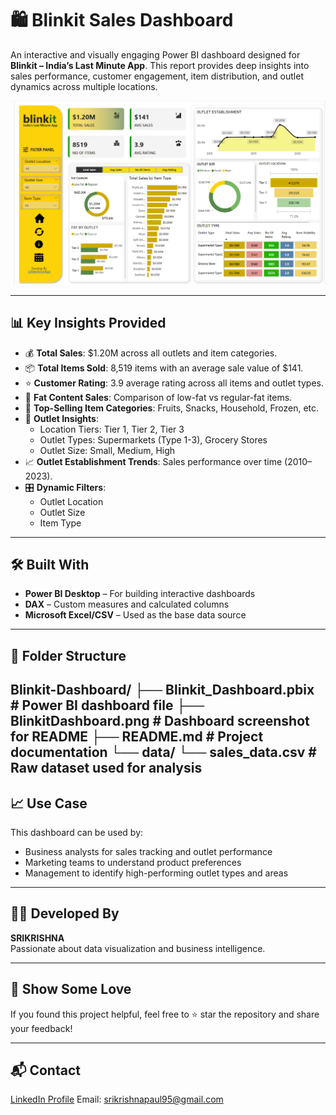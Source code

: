 # 🛍️ Blinkit Sales Dashboard

An interactive and visually engaging Power BI dashboard designed for **Blinkit – India’s Last Minute App**. This report provides deep insights into sales performance, customer engagement, item distribution, and outlet dynamics across multiple locations.

![Blinkit Dashboard Preview](./BlinkitDashboard.png)

---

## 📊 Key Insights Provided

- 💰 **Total Sales**: $1.20M across all outlets and item categories.
- 📦 **Total Items Sold**: 8,519 items with an average sale value of $141.
- ⭐ **Customer Rating**: 3.9 average rating across all items and outlet types.
- 🧈 **Fat Content Sales**: Comparison of low-fat vs regular-fat items.
- 🧾 **Top-Selling Item Categories**: Fruits, Snacks, Household, Frozen, etc.
- 🏬 **Outlet Insights**:
  - Location Tiers: Tier 1, Tier 2, Tier 3
  - Outlet Types: Supermarkets (Type 1-3), Grocery Stores
  - Outlet Size: Small, Medium, High
- 📈 **Outlet Establishment Trends**: Sales performance over time (2010–2023).
- 🎛️ **Dynamic Filters**:
  - Outlet Location
  - Outlet Size
  - Item Type

---

## 🛠️ Built With

- **Power BI Desktop** – For building interactive dashboards
- **DAX** – Custom measures and calculated columns
- **Microsoft Excel/CSV** – Used as the base data source

---

## 📁 Folder Structure


Blinkit-Dashboard/
├── Blinkit_Dashboard.pbix             # Power BI dashboard file
├── BlinkitDashboard.png               # Dashboard screenshot for README
├── README.md                          # Project documentation
└── data/
    └── sales_data.csv                 # Raw dataset used for analysis
---

## 📈 Use Case

This dashboard can be used by:
- Business analysts for sales tracking and outlet performance
- Marketing teams to understand product preferences
- Management to identify high-performing outlet types and areas

---

## 🧑‍💻 Developed By

**SRIKRISHNA**  
Passionate about data visualization and business intelligence.

---

## 🌟 Show Some Love

If you found this project helpful, feel free to ⭐ star the repository and share your feedback!

---

## 📬 Contact

[LinkedIn Profile](https://www.linkedin.com/in/srikrishna-paul/) 
Email: srikrishnapaul95@gmail.com
